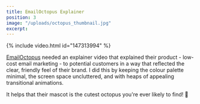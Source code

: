 ```yaml
---
title: EmailOctopus Explainer
position: 3
image: "/uploads/octopus_thumbnail.jpg"
excerpt: 
---
```


{% include video.html id="147313994" %}

[EmailOctopus](https://emailoctopus.com/) needed an explainer video that explained their product - low-cost email marketing - to potential customers in a way that reflected the clear, friendly feel of their brand. I did this by keeping the colour palette minimal, the screen space uncluttered, and with heaps of appealing transitional animations.

It helps that their mascot is the cutest octopus you're ever likely to find! 🐙